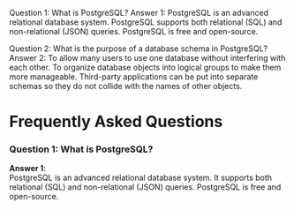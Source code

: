 Question 1: What is PostgreSQL?
Answer 1: PostgreSQL is an advanced relational database system. PostgreSQL supports both relational (SQL) and non-relational (JSON) queries. PostgreSQL is free and open-source.

Question 2: What is the purpose of a database schema in PostgreSQL?
Answer 2: To allow many users to use one database without interfering with each other. To organize database objects into logical groups to make them more manageable. Third-party applications can be put into separate schemas so they do not collide with the names of other objects.

# Frequently Asked Questions

### Question 1: What is PostgreSQL?

**Answer 1**:  
PostgreSQL is an advanced relational database system. It supports both relational (SQL) and non-relational (JSON) queries. PostgreSQL is free and open-source.
